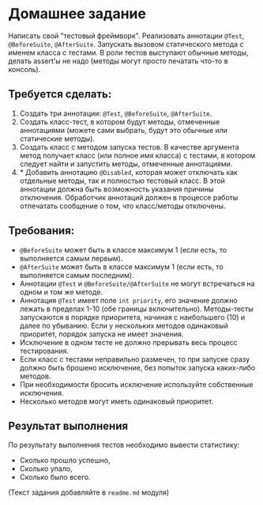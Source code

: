 # Домашнее задание

Написать свой "тестовый фреймворк". Реализовать аннотации `@Test`, `@BeforeSuite`, `@AfterSuite`. Запускать вызовом статического метода с именем класса с тестами. В роли тестов выступают обычные методы, делать assert’ы не надо (методы могут просто печатать что-то в консоль).

## Требуется сделать:

1. Создать три аннотации: `@Test`, `@BeforeSuite`, `@AfterSuite`.
2. Создать класс-тест, в котором будут методы, отмеченные аннотациями (можете сами выбрать, будут это обычные или статические методы).
3. Создать класс с методом запуска тестов. В качестве аргумента метод получает класс (или полное имя класса) с тестами, в котором следует найти и запустить методы, отмеченные аннотациями.
4. \* Добавить аннотацию `@Disabled`, которая может отключать как отдельные методы, так и полностью тестовый класс. В этой аннотации должна быть возможность указания причины отключения. Обработчик аннотаций должен в процессе работы отпечатать сообщение о том, что класс/методы отключены.

## Требования:

- `@BeforeSuite` может быть в классе максимум 1 (если есть, то выполняется самым первым).
- `@AfterSuite` может быть в классе максимум 1 (если есть, то выполняется самым последним).
- Аннотации `@Test` и `@BeforeSuite/@AfterSuite` не могут встречаться на одном и том же методе.
- Аннотация `@Test` имеет поле `int priority`, его значение должно лежать в пределах 1-10 (обе границы включительно). Методы-тесты запускаются в порядке приоритета, начиная с наибольшего (10) и далее по убыванию. Если у нескольких методов одинаковый приоритет, порядок запуска не имеет значения.
- Исключение в одном тесте не должно прерывать весь процесс тестирования.
- Если класс с тестами неправильно размечен, то при запуске сразу должно быть брошено исключение, без попыток запуска каких-либо методов.
- При необходимости бросить исключение используйте собственные исключения.
- Несколько методов могут иметь одинаковый приоритет.

## Результат выполнения

По результату выполнения тестов необходимо вывести статистику:
- Сколько прошло успешно,
- Сколько упало,
- Сколько было всего.

(Текст задания добавляйте в `readme.md` модуля)
